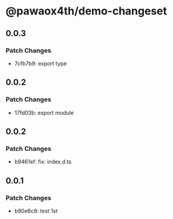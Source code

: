 # @pawaox4th/demo-changeset

## 0.0.3

### Patch Changes

- 7cfb7b9: export type

## 0.0.2

### Patch Changes

- 17fd03b: export module

## 0.0.2

### Patch Changes

- b9461ef: fix: index.d.ts

## 0.0.1

### Patch Changes

- b90e6c8: test 1st
